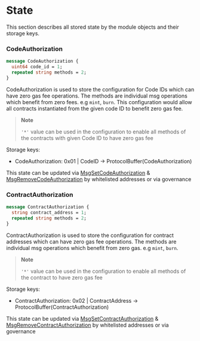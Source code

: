 # State

This section describes all stored state by the module objects and their storage keys.

### CodeAuthorization

```protobuf
message CodeAuthorization {
  uint64 code_id = 1;
  repeated string methods = 2;
}
```

CodeAuthorization is used to store the configuration for Code IDs which can have zero gas fee operations. The methods are individual msg operations which benefit from zero fees. e.g `mint`, `burn`. This configuration would allow all contracts instantiated from the given code ID to benefit zero gas fee.

> **Note**
>
> `'*'` value can be used in the configuration to enable all methods of the contracts with given Code ID to have zero gas fee

Storage keys:

- CodeAuthorization: 0x01 | CodeID -> ProtocolBuffer(CodeAuthorization)

This state can be updated via [MsgSetCodeAuthorization](./02_messages.md#msgsetcodeauthorization) & [MsgRemoveCodeAuthorization](./02_messages.md#msgremovecodeauthorization) by whitelisted addresses or via governance

### ContractAuthorization

```protobuf
message ContractAuthorization {
  string contract_address = 1;
  repeated string methods = 2;
}
```

ContractAuthorization is used to store the configuration for contract addresses which can have zero gas fee operations. The methods are individual msg operations which benefit from zero gas. e.g `mint`, `burn`.

> **Note**
>
> `'*'` value can be used in the configuration to enable all methods of the contract to have zero gas fee

Storage keys:

- ContractAuthorization: 0x02 | ContractAddress -> ProtocolBuffer(ContractAuthorization)

This state can be updated via [MsgSetContractAuthorization](./02_messages.md#msgsetcontractauthorization) & [MsgRemoveContractAuthorization](./02_messages.md#msgremovecontractauthorization) by whitelisted addresses or via governance

